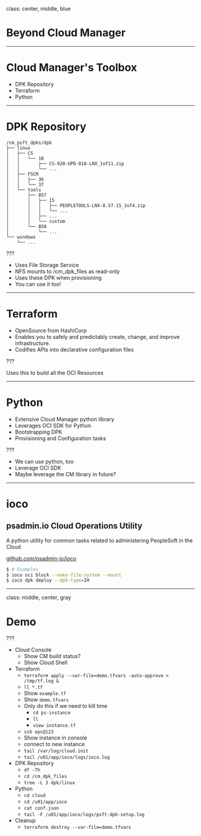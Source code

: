 class: center, middle, blue

# Beyond Cloud Manager

---

# Cloud Manager's Toolbox

* DPK Repository
* Terraform
* Python

---

# DPK Repository

```
/cm_psft_dpks/dpk
├── linux
│   ├── CS
│   │   └── 18
│   │       ├── CS-920-UPD-018-LNX_1of11.zip
│   │       └── ...
│   ├── FSCM
│   │   ├── 36
│   │   └── 37
│   └── tools
│       ├── 857
│       │   ├── 15
│       │   │   ├── PEOPLETOOLS-LNX-8.57.15_1of4.zip
│       │   │   └── ...
│       │   ├── ...
│       │   └── custom
│       └── 858
│           └── ...
└── windows
    └── ...
```

???

* Uses File Storage Service
* NFS mounts to /cm_dpk_files as read-only
* Uses these DPK when provisioning 
* You can use it too!

---

# Terraform

* OpenSource from HashiCorp
* Enables you to safely and predictably create, change, and improve infrastructure. 
* Codifies APIs into declarative configuration files

???

Uses this to build all the OCI Resources 

---

# Python

* Extensive Cloud Manager python library
* Leverages OCI SDK for Python
* Bootstrapping DPK
* Provisioning and Configuration tasks

???

* We can use python, too
* Leverage OCI SDK
* Maybe leverage the CM library in future?

---

# ioco
## psadmin.io Cloud Operations Utility

A python utility for common tasks related to administering PeopleSoft in the Cloud

[github.com/psadmin-io/ioco](https://github.com/psadmin-io/ioco)

```bash
$ # Examples
$ ioco oci block --make-file-system --mount
$ ioco dpk deploy --dpk-type=IH
```

---
class: middle, center, gray

# Demo

???

* Cloud Console
    * Show CM build status?
    * Show Cloud Shell
* Terraform
    * `terraform apply --var-file=demo.tfvars -auto-approve > /tmp/tf.log &`
    * `ll *.tf`
    * Show `example.tf`
    * Show `demo.tfvars` 
    * Only do this if we need to kill time
        * `cd ps-instance`
        * `ll`
        * `view instance.tf`
    * `ssh opc@123`
    * Show instance in console
    * connect to new instance
    * `tail /var/log/cloud.init`    
    * `tail /u01/app/ioco/logs/ioco.log` 
* DPK Repository
    * `df -Th`
    * `cd /cm_dpk_files`
    * `tree -L 3 dpk/linux`
* Python
    * `cd cloud`
    * `cd /u01/app/ioco`
    * `cat conf.json`
    * `tail -F /u01/app/ioco/logs/psft-dpk-setup.log`
* Cleanup
    * `terraform destroy --var-file=demo.tfvars`
